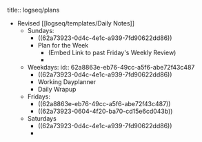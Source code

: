 title:: logseq/plans

- Revised [[logseq/templates/Daily Notes]]
	- Sundays:
		- ((62a73923-0d4c-4e1c-a939-7fd90622dd86))
		- Plan for the Week
			- (Embed Link to past Friday's Weekly Review)
			-
	- Weekdays:
	  id:: 62a8863e-eb76-49cc-a5f6-abe72f43c487
		- ((62a73923-0d4c-4e1c-a939-7fd90622dd86))
		- Working Dayplanner
		- Daily Wrapup
	- Fridays:
		- ((62a8863e-eb76-49cc-a5f6-abe72f43c487))
		- ((62a73923-0604-4f20-ba70-cd15e6cd043b))
	- Saturdays
		- ((62a73923-0d4c-4e1c-a939-7fd90622dd86))
		-